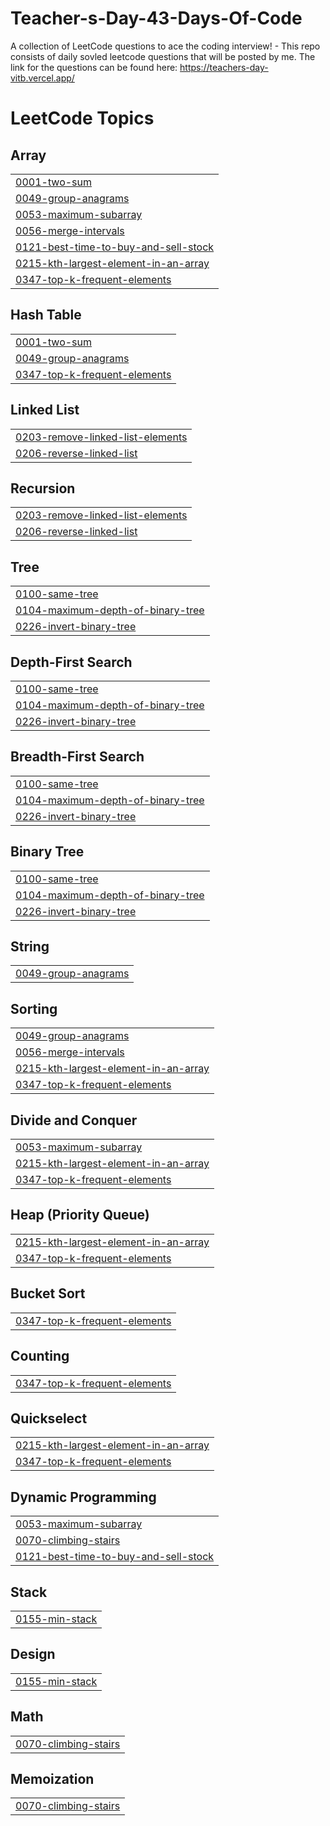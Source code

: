 # Teacher-s-Day-43-Days-Of-Code
A collection of LeetCode questions to ace the coding interview! - This repo consists of daily sovled leetcode questions that will be posted by me. The link for the questions can be found here: https://teachers-day-vitb.vercel.app/

<!---LeetCode Topics Start-->
# LeetCode Topics
## Array
|  |
| ------- |
| [0001-two-sum](https://github.com/aditya18177/Teacher-s-Day-43-Days-Of-Code/tree/master/0001-two-sum) |
| [0049-group-anagrams](https://github.com/aditya18177/Teacher-s-Day-43-Days-Of-Code/tree/master/0049-group-anagrams) |
| [0053-maximum-subarray](https://github.com/aditya18177/Teacher-s-Day-43-Days-Of-Code/tree/master/0053-maximum-subarray) |
| [0056-merge-intervals](https://github.com/aditya18177/Teacher-s-Day-43-Days-Of-Code/tree/master/0056-merge-intervals) |
| [0121-best-time-to-buy-and-sell-stock](https://github.com/aditya18177/Teacher-s-Day-43-Days-Of-Code/tree/master/0121-best-time-to-buy-and-sell-stock) |
| [0215-kth-largest-element-in-an-array](https://github.com/aditya18177/Teacher-s-Day-43-Days-Of-Code/tree/master/0215-kth-largest-element-in-an-array) |
| [0347-top-k-frequent-elements](https://github.com/aditya18177/Teacher-s-Day-43-Days-Of-Code/tree/master/0347-top-k-frequent-elements) |
## Hash Table
|  |
| ------- |
| [0001-two-sum](https://github.com/aditya18177/Teacher-s-Day-43-Days-Of-Code/tree/master/0001-two-sum) |
| [0049-group-anagrams](https://github.com/aditya18177/Teacher-s-Day-43-Days-Of-Code/tree/master/0049-group-anagrams) |
| [0347-top-k-frequent-elements](https://github.com/aditya18177/Teacher-s-Day-43-Days-Of-Code/tree/master/0347-top-k-frequent-elements) |
## Linked List
|  |
| ------- |
| [0203-remove-linked-list-elements](https://github.com/aditya18177/Teacher-s-Day-43-Days-Of-Code/tree/master/0203-remove-linked-list-elements) |
| [0206-reverse-linked-list](https://github.com/aditya18177/Teacher-s-Day-43-Days-Of-Code/tree/master/0206-reverse-linked-list) |
## Recursion
|  |
| ------- |
| [0203-remove-linked-list-elements](https://github.com/aditya18177/Teacher-s-Day-43-Days-Of-Code/tree/master/0203-remove-linked-list-elements) |
| [0206-reverse-linked-list](https://github.com/aditya18177/Teacher-s-Day-43-Days-Of-Code/tree/master/0206-reverse-linked-list) |
## Tree
|  |
| ------- |
| [0100-same-tree](https://github.com/aditya18177/Teacher-s-Day-43-Days-Of-Code/tree/master/0100-same-tree) |
| [0104-maximum-depth-of-binary-tree](https://github.com/aditya18177/Teacher-s-Day-43-Days-Of-Code/tree/master/0104-maximum-depth-of-binary-tree) |
| [0226-invert-binary-tree](https://github.com/aditya18177/Teacher-s-Day-43-Days-Of-Code/tree/master/0226-invert-binary-tree) |
## Depth-First Search
|  |
| ------- |
| [0100-same-tree](https://github.com/aditya18177/Teacher-s-Day-43-Days-Of-Code/tree/master/0100-same-tree) |
| [0104-maximum-depth-of-binary-tree](https://github.com/aditya18177/Teacher-s-Day-43-Days-Of-Code/tree/master/0104-maximum-depth-of-binary-tree) |
| [0226-invert-binary-tree](https://github.com/aditya18177/Teacher-s-Day-43-Days-Of-Code/tree/master/0226-invert-binary-tree) |
## Breadth-First Search
|  |
| ------- |
| [0100-same-tree](https://github.com/aditya18177/Teacher-s-Day-43-Days-Of-Code/tree/master/0100-same-tree) |
| [0104-maximum-depth-of-binary-tree](https://github.com/aditya18177/Teacher-s-Day-43-Days-Of-Code/tree/master/0104-maximum-depth-of-binary-tree) |
| [0226-invert-binary-tree](https://github.com/aditya18177/Teacher-s-Day-43-Days-Of-Code/tree/master/0226-invert-binary-tree) |
## Binary Tree
|  |
| ------- |
| [0100-same-tree](https://github.com/aditya18177/Teacher-s-Day-43-Days-Of-Code/tree/master/0100-same-tree) |
| [0104-maximum-depth-of-binary-tree](https://github.com/aditya18177/Teacher-s-Day-43-Days-Of-Code/tree/master/0104-maximum-depth-of-binary-tree) |
| [0226-invert-binary-tree](https://github.com/aditya18177/Teacher-s-Day-43-Days-Of-Code/tree/master/0226-invert-binary-tree) |
## String
|  |
| ------- |
| [0049-group-anagrams](https://github.com/aditya18177/Teacher-s-Day-43-Days-Of-Code/tree/master/0049-group-anagrams) |
## Sorting
|  |
| ------- |
| [0049-group-anagrams](https://github.com/aditya18177/Teacher-s-Day-43-Days-Of-Code/tree/master/0049-group-anagrams) |
| [0056-merge-intervals](https://github.com/aditya18177/Teacher-s-Day-43-Days-Of-Code/tree/master/0056-merge-intervals) |
| [0215-kth-largest-element-in-an-array](https://github.com/aditya18177/Teacher-s-Day-43-Days-Of-Code/tree/master/0215-kth-largest-element-in-an-array) |
| [0347-top-k-frequent-elements](https://github.com/aditya18177/Teacher-s-Day-43-Days-Of-Code/tree/master/0347-top-k-frequent-elements) |
## Divide and Conquer
|  |
| ------- |
| [0053-maximum-subarray](https://github.com/aditya18177/Teacher-s-Day-43-Days-Of-Code/tree/master/0053-maximum-subarray) |
| [0215-kth-largest-element-in-an-array](https://github.com/aditya18177/Teacher-s-Day-43-Days-Of-Code/tree/master/0215-kth-largest-element-in-an-array) |
| [0347-top-k-frequent-elements](https://github.com/aditya18177/Teacher-s-Day-43-Days-Of-Code/tree/master/0347-top-k-frequent-elements) |
## Heap (Priority Queue)
|  |
| ------- |
| [0215-kth-largest-element-in-an-array](https://github.com/aditya18177/Teacher-s-Day-43-Days-Of-Code/tree/master/0215-kth-largest-element-in-an-array) |
| [0347-top-k-frequent-elements](https://github.com/aditya18177/Teacher-s-Day-43-Days-Of-Code/tree/master/0347-top-k-frequent-elements) |
## Bucket Sort
|  |
| ------- |
| [0347-top-k-frequent-elements](https://github.com/aditya18177/Teacher-s-Day-43-Days-Of-Code/tree/master/0347-top-k-frequent-elements) |
## Counting
|  |
| ------- |
| [0347-top-k-frequent-elements](https://github.com/aditya18177/Teacher-s-Day-43-Days-Of-Code/tree/master/0347-top-k-frequent-elements) |
## Quickselect
|  |
| ------- |
| [0215-kth-largest-element-in-an-array](https://github.com/aditya18177/Teacher-s-Day-43-Days-Of-Code/tree/master/0215-kth-largest-element-in-an-array) |
| [0347-top-k-frequent-elements](https://github.com/aditya18177/Teacher-s-Day-43-Days-Of-Code/tree/master/0347-top-k-frequent-elements) |
## Dynamic Programming
|  |
| ------- |
| [0053-maximum-subarray](https://github.com/aditya18177/Teacher-s-Day-43-Days-Of-Code/tree/master/0053-maximum-subarray) |
| [0070-climbing-stairs](https://github.com/aditya18177/Teacher-s-Day-43-Days-Of-Code/tree/master/0070-climbing-stairs) |
| [0121-best-time-to-buy-and-sell-stock](https://github.com/aditya18177/Teacher-s-Day-43-Days-Of-Code/tree/master/0121-best-time-to-buy-and-sell-stock) |
## Stack
|  |
| ------- |
| [0155-min-stack](https://github.com/aditya18177/Teacher-s-Day-43-Days-Of-Code/tree/master/0155-min-stack) |
## Design
|  |
| ------- |
| [0155-min-stack](https://github.com/aditya18177/Teacher-s-Day-43-Days-Of-Code/tree/master/0155-min-stack) |
## Math
|  |
| ------- |
| [0070-climbing-stairs](https://github.com/aditya18177/Teacher-s-Day-43-Days-Of-Code/tree/master/0070-climbing-stairs) |
## Memoization
|  |
| ------- |
| [0070-climbing-stairs](https://github.com/aditya18177/Teacher-s-Day-43-Days-Of-Code/tree/master/0070-climbing-stairs) |
<!---LeetCode Topics End-->
